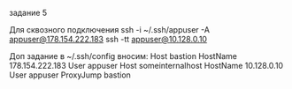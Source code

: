задание 5

Для сквозного подключения ssh -i ~/.ssh/appuser -A appuser@178.154.222.183 ssh -tt appuser@10.128.0.10

Доп задание в ~/.ssh/config вносим:
Host bastion
        HostName 178.154.222.183
        User appuser
Host someinternalhost
        HostName 10.128.0.10
        User appuser
        ProxyJump bastion
